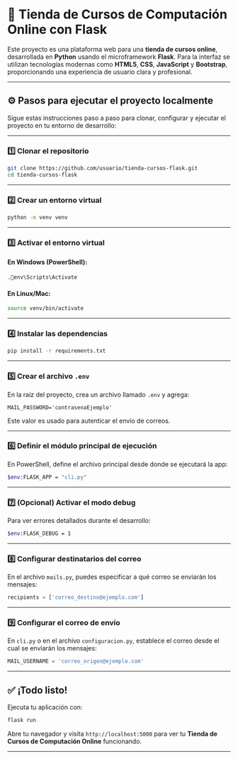 
# 🛒 Tienda de Cursos de Computación Online con Flask

Este proyecto es una plataforma web para una **tienda de cursos online**, desarrollada en **Python** usando el microframework **Flask**. Para la interfaz se utilizan tecnologías modernas como **HTML5**, **CSS**, **JavaScript** y **Bootstrap**, proporcionando una experiencia de usuario clara y profesional.

---

## ⚙️ Pasos para ejecutar el proyecto localmente

Sigue estas instrucciones paso a paso para clonar, configurar y ejecutar el proyecto en tu entorno de desarrollo:

---

### 1️⃣ Clonar el repositorio

```bash
git clone https://github.com/usuario/tienda-cursos-flask.git
cd tienda-cursos-flask
```

---

### 2️⃣ Crear un entorno virtual

```bash
python -m venv venv
```

---

### 3️⃣ Activar el entorno virtual

#### En Windows (PowerShell):

```bash
.env\Scripts\Activate
```

#### En Linux/Mac:

```bash
source venv/bin/activate
```

---

### 4️⃣ Instalar las dependencias

```bash
pip install -r requirements.txt
```

---

### 5️⃣ Crear el archivo `.env`

En la raíz del proyecto, crea un archivo llamado `.env` y agrega:

```env
MAIL_PASSWORD='contrasenaEjemplo'
```

Este valor es usado para autenticar el envío de correos.

---

### 6️⃣ Definir el módulo principal de ejecución

En PowerShell, define el archivo principal desde donde se ejecutará la app:

```bash
$env:FLASK_APP = "cli.py"
```

---

### 7️⃣ (Opcional) Activar el modo debug

Para ver errores detallados durante el desarrollo:

```bash
$env:FLASK_DEBUG = 1
```

---

### 8️⃣ Configurar destinatarios del correo

En el archivo `mails.py`, puedes especificar a qué correo se enviarán los mensajes:

```python
recipients = ['correo_destino@ejemplo.com']
```

---

### 9️⃣ Configurar el correo de envío

En `cli.py` o en el archivo `configuracion.py`, establece el correo desde el cual se enviarán los mensajes:

```python
MAIL_USERNAME = 'correo_origen@ejemplo.com'
```

---

## ✅ ¡Todo listo!

Ejecuta tu aplicación con:

```bash
flask run
```

Abre tu navegador y visita `http://localhost:5000` para ver tu **Tienda de Cursos de Computación Online** funcionando.

---
